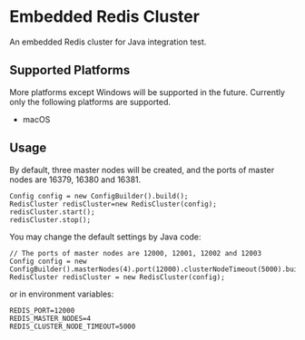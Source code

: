 # Embedded Redis Cluster

An embedded Redis cluster for Java integration test.

## Supported Platforms

More platforms except Windows will be supported in the future. Currently only the following platforms are supported.

- macOS

## Usage

By default, three master nodes will be created, and the ports of master nodes are 16379, 16380 and 16381.

````
Config config = new ConfigBuilder().build();
RedisCluster redisCluster=new RedisCluster(config);
redisCluster.start();
redisCluster.stop();
````

You may change the default settings by Java code:

````
// The ports of master nodes are 12000, 12001, 12002 and 12003
Config config = new ConfigBuilder().masterNodes(4).port(12000).clusterNodeTimeout(5000).build();
RedisCluster redisCluster = new RedisCluster(config);
````

or in environment variables:

````
REDIS_PORT=12000
REDIS_MASTER_NODES=4
REDIS_CLUSTER_NODE_TIMEOUT=5000
````

